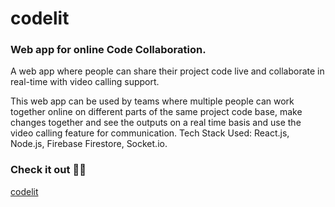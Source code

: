<h1>codelit</h1>
<h3>Web app for online Code Collaboration.</h3>
<p>A web app where people can share their project code live and collaborate in real-time with video calling support.</p>
<p>This web app can be used by teams where multiple people can work together online on different parts of the same project code base, make changes together and see the outputs on a real time basis and use the video calling feature for communication.
Tech Stack Used: React.js, Node.js, Firebase Firestore, Socket.io.</p>

<h3> Check it out 🎉😋 </h3>
<a href="https://code-lit.netlify.app/" target="_blank">codelit</a>
